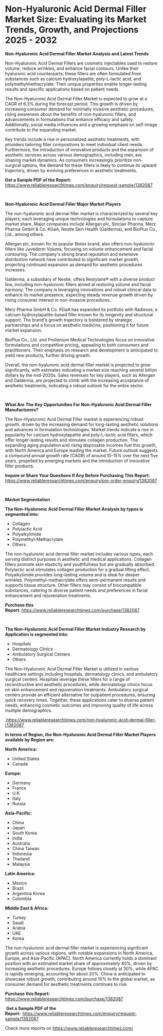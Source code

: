 <p><h1>Non-Hyaluronic Acid Dermal Filler Market Size: Evaluating its Market Trends, Growth, and Projections 2025 - 2032</h1></p><p><strong>Non-Hyaluronic Acid Dermal Filler Market Analysis and Latest Trends</strong></p>
<p><p>Non-Hyaluronic Acid Dermal Fillers are cosmetic injectables used to restore volume, reduce wrinkles, and enhance facial contours. Unlike their hyaluronic acid counterparts, these fillers are often formulated from substances such as calcium hydroxylapatite, poly-L-lactic acid, and polymethylmethacrylate. Their unique properties enable longer-lasting results and specific applications based on patient needs.</p><p>The Non-Hyaluronic Acid Dermal Filler Market is expected to grow at a CAGR of 6.3% during the forecast period. This growth is driven by increasing consumer demand for minimally invasive aesthetic procedures, rising awareness about the benefits of non-hyaluronic fillers, and advancements in formulations that enhance efficacy and safety. Additionally, social media influences and a growing emphasis on self-image contribute to the expanding market.</p><p>Key trends include a rise in personalized aesthetic treatments, with providers tailoring filler compositions to meet individual client needs. Furthermore, the introduction of innovative products and the expansion of aesthetic services across various demographics, including men, are shaping market dynamics. As consumers increasingly prioritize non-surgical options, the demand for these fillers is likely to continue its upward trajectory, driven by evolving preferences in aesthetic treatments.</p></p>
<p><strong>Get a Sample PDF of the Report:&nbsp;</strong> <a href="https://www.reliableresearchtimes.com/enquiry/request-sample/1382087?utm_campaign=2230&utm_medium=2&utm_source=Github&utm_content=ia&utm_term=09032025&utm_id=non-hyaluronic-acid-dermal-filler">https://www.reliableresearchtimes.com/enquiry/request-sample/1382087</a></p>
<p>&nbsp;</p>
<p><strong>Non-Hyaluronic Acid Dermal Filler Major Market Players</strong></p>
<p><p>The non-hyaluronic acid dermal filler market is characterized by several key players, each leveraging unique technologies and formulations to capture market share. Major companies include Allergan plc, Sinclair Pharma, Merz Pharma GmbH & Co. KGaA, Nestle Skin Health (Galderma), and BioPlus Co., Ltd., among others.</p><p>Allergan plc, known for its popular Botox brand, also offers non-hyaluronic fillers like Juvederm Voluma, focusing on volume enhancement and facial contouring. The company's strong brand reputation and extensive distribution network have contributed to significant market growth, projecting continued expansion as demand for aesthetic procedures increases.</p><p>Galderma, a subsidiary of Nestle, offers Restylane® with a diverse product line, including non-hyaluronic fillers aimed at restoring volume and facial harmony. The company is leveraging innovations and robust clinical data to enhance its market presence, expecting steady revenue growth driven by rising consumer interest in non-invasive procedures.</p><p>Merz Pharma GmbH & Co. KGaA has expanded its portfolio with Radiesse, a calcium hydroxylapatite-based filler known for its longevity and structural support. The brand's growth trajectory is bolstered by strategic partnerships and a focus on aesthetic medicine, positioning it for future market expansion.</p><p>BioPlus Co., Ltd. and Prollenium Medical Technologies focus on innovative formulations and competitive pricing, appealing to both consumers and practitioners. Their emphasis on research and development is anticipated to yield new products, further driving growth.</p><p>Overall, the non-hyaluronic acid dermal filler market is projected to grow significantly, with estimates indicating a market size reaching several billion dollars by the mid-2020s. Sales revenues for key players, such as Allergan and Galderma, are projected to climb with the increasing acceptance of aesthetic treatments, indicating a robust outlook for the entire sector.</p></p>
<p>&nbsp;</p>
<p><strong>What Are The Key Opportunities For Non-Hyaluronic Acid Dermal Filler Manufacturers?</strong></p>
<p><p>The Non-Hyaluronic Acid Dermal Filler market is experiencing robust growth, driven by the increasing demand for long-lasting aesthetic solutions and advances in formulation technologies. Market trends indicate a rise in popularity for calcium hydroxylapatite and poly-L-lactic acid fillers, which offer longer-lasting results and stimulate collagen production. The expanding aging population and rising disposable incomes fuel this growth, with North America and Europe leading the market. Future outlook suggests a compound annual growth rate (CAGR) of around 10-15% over the next five years, propelled by emerging markets and the introduction of innovative filler products.</p></p>
<p><strong>Inquire or Share Your Questions If Any Before Purchasing This Report:</strong> <a href="https://www.reliableresearchtimes.com/enquiry/pre-order-enquiry/1382087?utm_campaign=2230&utm_medium=2&utm_source=Github&utm_content=ia&utm_term=09032025&utm_id=non-hyaluronic-acid-dermal-filler">https://www.reliableresearchtimes.com/enquiry/pre-order-enquiry/1382087</a></p>
<p>&nbsp;</p>
<p><strong>Market Segmentation</strong></p>
<p><strong>The Non-Hyaluronic Acid Dermal Filler Market Analysis by types is segmented into:</strong></p>
<p><ul><li>Collagen</li><li>Polylactic Acid</li><li>Polyalkylimide</li><li>Polymethyl-Methacrylate</li><li>Others</li></ul></p>
<p><p>The non-hyaluronic acid dermal filler market includes various types, each serving distinct purposes in aesthetic and medical applications. Collagen fillers promote skin elasticity and youthfulness but are gradually absorbed. Polylactic acid stimulates collagen production for a gradual lifting effect. Polyalkylimide provides long-lasting volume and is ideal for deeper wrinkles. Polymethyl-methacrylate offers semi-permanent results and supports tissue structure. Other fillers may consist of biocompatible substances, catering to diverse patient needs and preferences in facial enhancement and rejuvenation treatments.</p></p>
<p><strong>Purchase this Report:&nbsp;</strong><a href="https://www.reliableresearchtimes.com/purchase/1382087?utm_campaign=2230&utm_medium=2&utm_source=Github&utm_content=ia&utm_term=09032025&utm_id=non-hyaluronic-acid-dermal-filler">https://www.reliableresearchtimes.com/purchase/1382087</a></p>
<p>&nbsp;</p>
<p><strong>The Non-Hyaluronic Acid Dermal Filler Market Industry Research by Application is segmented into:</strong></p>
<p><ul><li>Hospitals</li><li>Dermatology Clinics</li><li>Ambulatory Surgical Centers</li><li>Others</li></ul></p>
<p><p>The Non-Hyaluronic Acid Dermal Filler Market is utilized in various healthcare settings including hospitals, dermatology clinics, and ambulatory surgical centers. Hospitals leverage these fillers for a range of reconstructive and aesthetic procedures, while dermatology clinics focus on skin enhancement and rejuvenation treatments. Ambulatory surgical centers provide an efficient alternative for outpatient procedures, ensuring quick recovery times. Together, these applications cater to diverse patient needs, enhancing cosmetic outcomes and improving quality of life across multiple demographics.</p></p>
<p><a href="https://www.reliableresearchtimes.com/non-hyaluronic-acid-dermal-filler-r1382087?utm_campaign=2230&utm_medium=2&utm_source=Github&utm_content=ia&utm_term=09032025&utm_id=non-hyaluronic-acid-dermal-filler">&nbsp;https://www.reliableresearchtimes.com/non-hyaluronic-acid-dermal-filler-r1382087</a></p>
<p><strong>In terms of Region, the Non-Hyaluronic Acid Dermal Filler Market Players available by Region are:</strong></p>
<p>
    <p> <strong> North America: </strong>
        <ul>
            <li>United States</li>
            <li>Canada</li>
        </ul>
        </p> 
    <p> <strong> Europe: </strong>
        <ul>
            <li>Germany</li>
            <li>France</li>
            <li>U.K.</li>
            <li>Italy</li>
            <li>Russia</li>
        </ul>
        </p> 
    <p> <strong> Asia-Pacific: </strong>
        <ul>
            <li>China</li>
            <li>Japan</li>
            <li>South Korea</li>
            <li>India</li>
            <li>Australia</li>
            <li>China Taiwan</li>
            <li>Indonesia</li>
            <li>Thailand</li>
            <li>Malaysia</li>
        </ul>
        </p> 
    <p> <strong> Latin America: </strong>
        <ul>
            <li>Mexico</li>
            <li>Brazil</li>
            <li>Argentina Korea</li>
            <li>Colombia</li>
        </ul>
        </p> 
    <p> <strong> Middle East & Africa: </strong>
        <ul>
            <li>Turkey</li>
            <li>Saudi</li>
            <li>Arabia</li>
            <li>UAE</li>
            <li>Korea</li>
        </ul>
    </p>
    </p>
<p><p>The non-hyaluronic acid dermal filler market is experiencing significant growth across various regions, with notable expansions in North America, Europe, and Asia-Pacific (APAC). North America currently holds a dominant position with an estimated market share of approximately 40%, driven by increasing aesthetic procedures. Europe follows closely at 30%, while APAC is rapidly emerging, accounting for about 20%. China is anticipated to showcase robust growth, contributing around 10% to the global market, as consumer demand for aesthetic treatments continues to rise.</p></p>
<p><strong>Purchase this Report: </strong><a href="https://www.reliableresearchtimes.com/purchase/1382087?utm_campaign=2230&utm_medium=2&utm_source=Github&utm_content=ia&utm_term=09032025&utm_id=non-hyaluronic-acid-dermal-filler">https://www.reliableresearchtimes.com/purchase/1382087</a></p>
<p>&nbsp;<strong>Get a Sample PDF of the Report:&nbsp;&nbsp;</strong><a href="https://www.reliableresearchtimes.com/enquiry/request-sample/1382087?utm_campaign=2230&utm_medium=2&utm_source=Github&utm_content=ia&utm_term=09032025&utm_id=non-hyaluronic-acid-dermal-filler">https://www.reliableresearchtimes.com/enquiry/request-sample/1382087</a></p>
<p><strong></strong></p>
<p>Check more reports on <a href="https://www.reliableresearchtimes.com/?utm_campaign=2230&utm_medium=2&utm_source=Github&utm_content=ia&utm_term=09032025&utm_id=non-hyaluronic-acid-dermal-filler">https://www.reliableresearchtimes.com/</a></p>